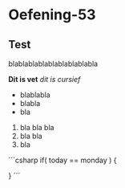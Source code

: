 # Oefening-53

## Test

blablablablablablablablabla

**Dit is vet**
*dit is cursief*

* blablabla
* blabla
* bla

1. bla bla bla
2. bla bla
3. bla

´´´csharp
if( today == monday )
{

}
´´´

